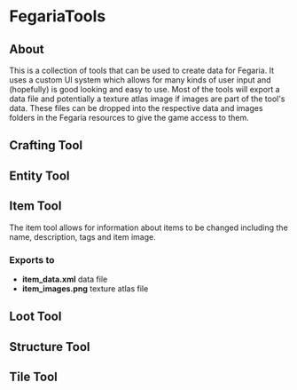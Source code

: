 # FegariaTools

## About

This is a collection of tools that can be used to create data for Fegaria. It uses a custom UI system which allows for many kinds of user input and (hopefully) is good looking and easy to use. Most of the tools will export a data file and potentially a texture atlas image if images are part of the tool's data. These files can be dropped into the respective data and images folders in the Fegaria resources to give the game access to them.

## Crafting Tool
## Entity Tool
## Item Tool
The item tool allows for information about items to be changed including the name, description, tags and item image.
### Exports to
- **item_data.xml** data file
- **item_images.png** texture atlas file
## Loot Tool
## Structure Tool
## Tile Tool
